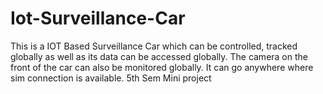 # Iot-Surveillance-Car
This is a IOT Based Surveillance Car which can be controlled, tracked globally as well as its data can be accessed globally. The camera on the front of the car can also be monitored globally. It can go anywhere where sim connection is available. 5th Sem Mini project
